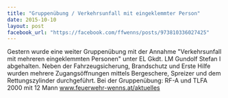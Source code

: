 ```yaml
---
title: "Gruppenübung / Verkehrsunfall mit eingeklemmter Person"
date: 2015-10-10
layout: post
facebook_url: "https://facebook.com/ffwenns/posts/973810336027425"
---
```


Gestern wurde eine weiter Gruppenübung mit der Annahme "Verkehrsunfall mit mehreren eingeklemmten Personen" unter EL Gkdt. LM Gundolf Stefan I abgehalten. Neben der Fahrzeugsicherung, Brandschutz und Erste Hilfe wurden mehrere Zugangsöffnungen mittels Bergeschere, Spreizer und dem Rettungszylinder durchgeführt.
Bei der Gruppenübung: RF-A und TLFA 2000 mit 12 Mann
www.feuerwehr-wenns.at/aktuelles